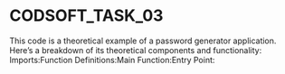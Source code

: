 # CODSOFT_TASK_03
This code is a theoretical example of a password generator application. Here’s a breakdown of its theoretical components and functionality:  Imports:Function Definitions:Main Function:Entry Point:
